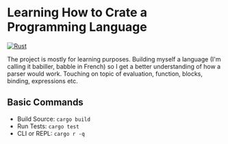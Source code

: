 # Learning How to Crate a Programming Language

[![Rust](https://github.com/NuclearOreo/babiller/actions/workflows/rust.yml/badge.svg?branch=master)](https://github.com/NuclearOreo/babiller/actions/workflows/rust.yml)

The project is mostly for learning purposes. Building myself a language (I'm calling it babiller, babble in French) so I get a better understanding of how a parser would work. Touching on topic of evaluation, function, blocks, binding, expressions etc.

## Basic Commands

- Build Source: `cargo build`
- Run Tests: `cargo test`
- CLI or REPL: `cargo r -q`

